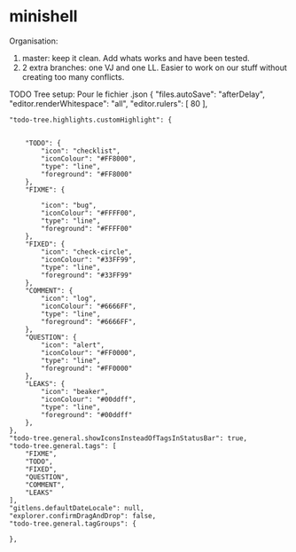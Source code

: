 # minishell

Organisation:
1. master: keep it clean. Add whats works and have been tested.
2. 2 extra branches: one VJ and one LL. Easier to work on our stuff without creating too many conflicts.

TODO Tree setup:
Pour le fichier .json
{
    "files.autoSave": "afterDelay",
    "editor.renderWhitespace": "all",
    "editor.rulers": [
    80
    ],
 
    "todo-tree.highlights.customHighlight": {
    

        "TODO": {
            "icon": "checklist",
            "iconColour": "#FF8000",
            "type": "line",
            "foreground": "#FF8000"
        },
        "FIXME": {

            "icon": "bug",
            "iconColour": "#FFFF00",
            "type": "line",
            "foreground": "#FFFF00"
        },
        "FIXED": {
            "icon": "check-circle",
            "iconColour": "#33FF99",
            "type": "line",
            "foreground": "#33FF99"
        },
        "COMMENT": {
            "icon": "log",
            "iconColour": "#6666FF",
            "type": "line",
            "foreground": "#6666FF",
        },
        "QUESTION": {
            "icon": "alert",
            "iconColour": "#FF0000",
            "type": "line",
            "foreground": "#FF0000"
        },
        "LEAKS": {
            "icon": "beaker",
            "iconColour": "#00ddff",
            "type": "line",
            "foreground": "#00ddff"
        },
    },
    "todo-tree.general.showIconsInsteadOfTagsInStatusBar": true,
    "todo-tree.general.tags": [
        "FIXME",
        "TODO",
        "FIXED",
        "QUESTION",
        "COMMENT",
        "LEAKS"
    ],
    "gitlens.defaultDateLocale": null,
    "explorer.confirmDragAndDrop": false,
    "todo-tree.general.tagGroups": {
    
    },
